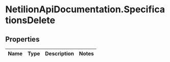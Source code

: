 # NetilionApiDocumentation.SpecificationsDelete

## Properties
Name | Type | Description | Notes
------------ | ------------- | ------------- | -------------

